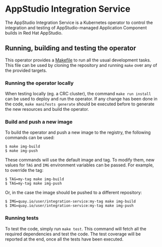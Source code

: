 # AppStudio Integration Service
The AppStudio Integration Service is a Kubernetes operator to control the integration and testing of AppStudio-managed 
Application Component builds in Red Hat AppStudio.

## Running, building and testing the operator

This operator provides a [Makefile](Makefile) to run all the usual development tasks. This file can be used by cloning
the repository and running `make` over any of the provided targets.

### Running the operator locally

When testing locally (eg. a CRC cluster), the command `make run install` can be used to deploy and run the operator.
If any change has been done in the code, `make manifests generate` should be executed before to generate the new resources
and build the operator.

### Build and push a new image

To build the operator and push a new image to the registry, the following commands can be used:

```shell
$ make img-build
$ make img-push
```

These commands will use the default image and tag. To modify them, new values for `TAG` and `IMG` environment variables
can be passed. For example, to override the tag:

```shell
$ TAG=my-tag make img-build
$ TAG=my-tag make img-push
```

Or, in the case the image should be pushed to a different repository:

```shell
$ IMG=quay.io/user/integration-service:my-tag make img-build
$ IMG=quay.io/user/integration-service:my-tag make img-push
```

### Running tests

To test the code, simply run `make test`. This command will fetch all the required dependencies and test the code. The
test coverage will be reported at the end, once all the tests have been executed.
